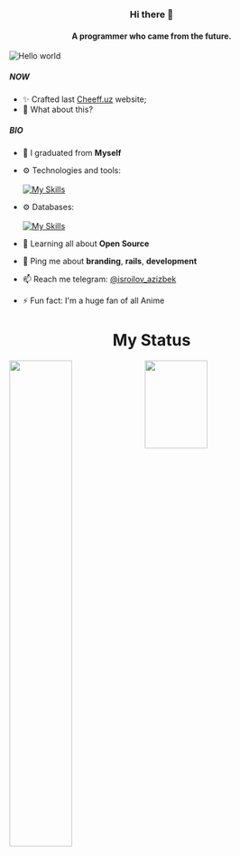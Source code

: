 ### <p align="center">Hi there 👋 </p>

#### <p align="center">A programmer who came from the future.</p>



<img src="https://raw.githubusercontent.com/sagar-viradiya/sagar-viradiya/master/resources/banner.png" alt="Hello world">



##### NOW

- ✨ Crafted last [Cheeff.uz](https:/cheeff.uz) website;
- 🍑 What about this?

##### BIO

- 🏢 I graduated from **Myself**
- ⚙️ Technologies and tools: <br />  <br />
[![My Skills](https://skillicons.dev/icons?i=php,laravel,ruby,rails,redis,rabbitmq,docker,nginx,git,github,linux,ubuntu,js,nodejs,vue,html,css,aws,gcp)](https://github.com/azizdevfull)
- ⚙️ Databases: <br />  <br />
[![My Skills](https://skillicons.dev/icons?i=mysql,postgres,sqlite)](https://github.com/azizdevfull)

- 🌱 Learning all about **Open Source**
- 💬 Ping me about **branding**, **rails**, **development**
- 📫 Reach me telegram: [@isroilov_azizbek](https://t.me/isroilov_azizbek)
- ⚡️ Fun fact: I'm a huge fan of all Anime

<h1 align="center">My Status</h1>
<img align="left"  width="47%" src="https://github-readme-stats.vercel.app/api?username=azizdevfull&show_icons=true&theme=radical" >

<img align="left" width="47%" style="height: 156px;" src="https://github-readme-stats.vercel.app/api/top-langs/?username=azizdevfull&layout=compact" >
